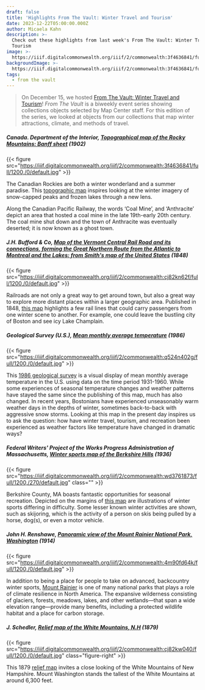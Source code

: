 ```yaml
---
draft: false
title: 'Highlights From The Vault: Winter Travel and Tourism'
date: 2023-12-22T05:00:00.000Z
author: Micaela Kahn
description: >-
  Check out these highlights from last week's From The Vault: Winter Travel and
  Tourism
image: >-
  https://iiif.digitalcommonwealth.org/iiif/2/commonwealth:3f4636841/full/1200,/0/default.jpg
backgroundImage: >-
  https://iiif.digitalcommonwealth.org/iiif/2/commonwealth:3f4636841/full/1200,/0/default.jpg
tags:
  - from the vault
---
```


> On December 15, we hosted [From The Vault: Winter Travel and Tourism](https://www.leventhalmap.org/event/from-the-vault-collections-showing-winter-travel-and-tourism/)! *From The Vault* is a biweekly event series showing collections objects selected by Map Center staff. For this edition of the series, we looked at objects from our collections that map winter attractions, climate, and methods of travel.

##### Canada. Department of the Interior, *[Topographical map of the Rocky Mountains: Banff sheet](https://collections.leventhalmap.org/search/commonwealth:3f463683r)* (1902)

{{< figure src="https://iiif.digitalcommonwealth.org/iiif/2/commonwealth:3f4636841/full/1200,/0/default.jpg" >}}

The Canadian Rockies are both a winter wonderland and a summer paradise. This [topographic map](https://collections.leventhalmap.org/search/commonwealth:3f463683r) inspires looking at the winter imagery of snow-capped peaks and frozen lakes through a new lens.

Along the Canadian Pacific Railway, the words ‘Coal Mine’, and ‘Anthracite’ depict an area that hosted a coal mine in the late 19th-early 20th century. The coal mine shut down and the town of Anthracite was eventually deserted; it is now known as a ghost town.

##### J.H. Bufford & Co, *[Map of the Vermont Central Rail Road and its connections, forming the Great Northern Route from the Atlantic to Montreal and the Lakes: from Smith's map of the United States](https://collections.leventhalmap.org/search/commonwealth:cj82kn615)* (1848)

{{< figure src="https://iiif.digitalcommonwealth.org/iiif/2/commonwealth:cj82kn62f/full/1200,/0/default.jpg" >}}

Railroads are not only a great way to get around town, but also a great way to explore more distant places within a larger geographic area. Published in 1848, [this map](https://collections.leventhalmap.org/search/commonwealth:cj82kn615) highlights a few rail lines that could carry passengers from one winter scene to another. For example, one could leave the bustling city of Boston and see icy Lake Champlain.

##### Geological Survey (U.S.), *[Mean monthly average temperature](https://collections.leventhalmap.org/search/commonwealth:q524n4016)* (1986)

{{< figure src="https://iiif.digitalcommonwealth.org/iiif/2/commonwealth:q524n402g/full/1200,/0/default.jpg" >}}

This [1986 geological survey](https://collections.leventhalmap.org/search/commonwealth:q524n4016) is a visual display of mean monthly average temperature in the U.S. using data on the time period 1931-1960. While some experiences of seasonal temperature changes and weather patterns have stayed the same since the publishing of this map, much has also changed. In recent years, Bostonians have experienced unseasonably warm weather days in the depths of winter, sometimes back-to-back with aggressive snow storms. Looking at this map in the present day inspires us to ask the question: how have winter travel, tourism, and recreation been experienced as weather factors like temperature have changed in dramatic ways?

##### Federal Writers' Project of the Works Progress Administration of Massachusetts, *[Winter sports map of the Berkshire Hills](https://collections.leventhalmap.org/search/commonwealth:wd376186t)* (1936)

{{< figure src="https://iiif.digitalcommonwealth.org/iiif/2/commonwealth:wd3761873/full/1200,/270/default.jpg" class="" >}}

Berkshire County, MA boasts fantastic opportunities for seasonal recreation. Depicted on the margins of [this map](https://collections.leventhalmap.org/search/commonwealth:wd376186t) are illustrations of winter sports differing in difficulty. Some lesser known winter activities are shown, such as skijoring, which is the activity of a person on skis being pulled by a horse, dog(s), or even a motor vehicle.

##### John H. Renshawe, *[Panoramic view of the Mount Rainier National Park, Washington](https://collections.leventhalmap.org/search/commonwealth:4m90fd639)* (1914)

{{< figure src="https://iiif.digitalcommonwealth.org/iiif/2/commonwealth:4m90fd64k/full/1200,/0/default.jpg" >}}

In addition to being a place for people to take on advanced, backcountry winter sports, [Mount Rainier](https://collections.leventhalmap.org/search/commonwealth:4m90fd639) is one of many national parks that plays a role of climate resilience in North America. The expansive wilderness consisting of glaciers, forests, meadows, lakes, and other wetlands—that span a wide elevation range—provide many benefits, including a protected wildlife habitat and a place for carbon storage.

##### J. Schedler, *[Relief map of the White Mountains, N.H](https://collections.leventhalmap.org/search/commonwealth:cj82kw03q)* (1879)

{{< figure src="https://iiif.digitalcommonwealth.org/iiif/2/commonwealth:cj82kw040/full/1200,/0/default.jpg" class="figure-right" >}}

This 1879 [relief map](https://collections.leventhalmap.org/search/commonwealth:cj82kw03q) invites a close looking of the White Mountains of New Hampshire. Mount Washington stands the tallest of the White Mountains at around 6,300 feet.
